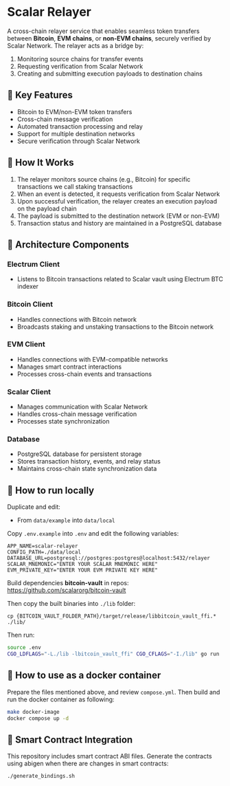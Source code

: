 # Scalar Relayer

A cross-chain relayer service that enables seamless token transfers between **Bitcoin**, **EVM chains**, or **non-EVM chains**, securely verified by Scalar Network. The relayer acts as a bridge by:

1. Monitoring source chains for transfer events
2. Requesting verification from Scalar Network
3. Creating and submitting execution payloads to destination chains

## 🌟 Key Features

- Bitcoin to EVM/non-EVM token transfers
- Cross-chain message verification
- Automated transaction processing and relay
- Support for multiple destination networks
- Secure verification through Scalar Network

## 🌟 How It Works

1. The relayer monitors source chains (e.g., Bitcoin) for specific transactions we call staking transactions
2. When an event is detected, it requests verification from Scalar Network
3. Upon successful verification, the relayer creates an execution payload on the payload chain
4. The payload is submitted to the destination network (EVM or non-EVM)
5. Transaction status and history are maintained in a PostgreSQL database

## 🌟 Architecture Components

### Electrum Client

- Listens to Bitcoin transactions related to Scalar vault using Electrum BTC indexer

### Bitcoin Client

- Handles connections with Bitcoin network
- Broadcasts staking and unstaking transactions to the Bitcoin network

### EVM Client

- Handles connections with EVM-compatible networks
- Manages smart contract interactions
- Processes cross-chain events and transactions

### Scalar Client

- Manages communication with Scalar Network
- Handles cross-chain message verification
- Processes state synchronization

### Database

- PostgreSQL database for persistent storage
- Stores transaction history, events, and relay status
- Maintains cross-chain state synchronization data

## 🌟 How to run locally

Duplicate and edit:

- From `data/example` into `data/local`

Copy `.env.example` into `.env` and edit the following variables:

```
APP_NAME=scalar-relayer
CONFIG_PATH=./data/local
DATABASE_URL=postgresql://postgres:postgres@localhost:5432/relayer
SCALAR_MNEMONIC="ENTER YOUR SCALAR MNEMONIC HERE"
EVM_PRIVATE_KEY="ENTER YOUR EVM PRIVATE KEY HERE"
```

Build dependencies **bitcoin-vault** in repos: <https://github.com/scalarorg/bitcoin-vault>

Then copy the built binaries into `./lib` folder:

```
cp {BITCOIN_VAULT_FOLDER_PATH}/target/release/libbitcoin_vault_ffi.* ./lib/
```

Then run:

```bash
source .env
CGO_LDFLAGS="-L./lib -lbitcoin_vault_ffi" CGO_CFLAGS="-I./lib" go run ./main.go
```

## 🌟 How to use as a docker container

Prepare the files mentioned above, and review `compose.yml`. Then build and run the docker container as following:

```bash
make docker-image
docker compose up -d
```

## 🌟 Smart Contract Integration

This repository includes smart contract ABI files. Generate the contracts using abigen when there are changes in smart contracts:

```bash
./generate_bindings.sh
```
